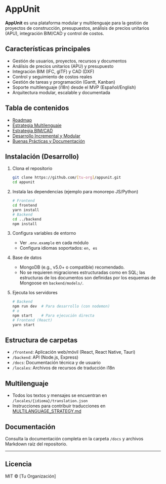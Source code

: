 # AppUnit

**AppUnit** es una plataforma modular y multilenguaje para la gestión de proyectos de construcción, presupuestos, análisis de precios unitarios (APU), integración BIM/CAD y control de costos.

## Características principales

- Gestión de usuarios, proyectos, recursos y documentos
- Análisis de precios unitarios (APU) y presupuesto
- Integración BIM (IFC, glTF) y CAD (DXF)
- Control y seguimiento de costos reales
- Gestión de tareas y programación (Gantt, Kanban)
- Soporte multilenguaje (i18n) desde el MVP (Español/English)
- Arquitectura modular, escalable y documentada

## Tabla de contenidos

- [Roadmap](./ROADMAP.md)
- [Estrategia Multilenguaje](./MULTILANGUAGE_STRATEGY.md)
- [Estrategia BIM/CAD](./BIM_CAD_INTEGRATION.md)
- [Desarrollo Incremental y Modular](./INCREMENTAL_MODULAR_DEVELOPMENT.md)
- [Buenas Prácticas y Documentación](./DOCS_AND_BEST_PRACTICES.md)

## Instalación (Desarrollo)

1. Clona el repositorio
   ```bash
   git clone https://github.com/[tu-org]/appunit.git
   cd appunit
   ```

2. Instala las dependencias (ejemplo para monorepo JS/Python)
   ```bash
   # Frontend
   cd frontend
   yarn install
   # Backend
   cd ../backend
   npm install
   ```

3. Configura variables de entorno
   - Ver `.env.example` en cada módulo
   - Configura idiomas soportados: `en, es`

4. Base de datos
   - MongoDB (e.g., v5.0+ o compatible) recomendado.
   - No se requieren migraciones estructuradas como en SQL; las estructuras de los documentos son definidas por los esquemas de Mongoose en `backend/models/`.

5. Ejecuta los servidores
   ```bash
   # Backend
   npm run dev  # Para desarrollo (con nodemon)
   # o
   npm start    # Para ejecución directa
   # Frontend (React)
   yarn start
   ```

## Estructura de carpetas

- `/frontend`: Aplicación web/móvil (React, React Native, Tauri)
- `/backend`: API (Node.js, Express)
- `/docs`: Documentación técnica y de usuario
- `/locales`: Archivos de recursos de traducción i18n

## Multilenguaje

- Todos los textos y mensajes se encuentran en `/locales/{idioma}/translation.json`
- Instrucciones para contribuir traducciones en [MULTILANGUAGE_STRATEGY.md](./MULTILANGUAGE_STRATEGY.md)

## Documentación

Consulta la documentación completa en la carpeta `/docs` y archivos Markdown raíz del repositorio.

---

## Licencia

MIT © [Tu Organización]